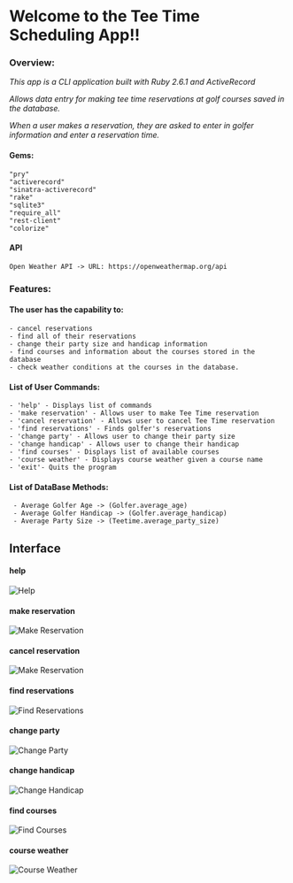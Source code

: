 # Welcome to the Tee Time Scheduling App!!

### Overview:
  _This app is a CLI application built with Ruby 2.6.1 and ActiveRecord_

  _Allows data entry for making tee time reservations at golf courses saved in the database._

  _When a user makes a reservation, they are asked to enter in golfer information and enter a reservation time._
  
  #### Gems:
  ```
  "pry"
  "activerecord"
  "sinatra-activerecord"
  "rake"
  "sqlite3"
  "require_all"
  "rest-client"
  "colorize"
  ```
  
  #### API
  ```
  Open Weather API -> URL: https://openweathermap.org/api
  ```
  
  ### Features:

  #### The user has the capability to:
  ```
  - cancel reservations
  - find all of their reservations
  - change their party size and handicap information
  - find courses and information about the courses stored in the database
  - check weather conditions at the courses in the database.
  ```

  #### List of User Commands:
  ```
  - 'help' - Displays list of commands                              
  - 'make reservation' - Allows user to make Tee Time reservation 
  - 'cancel reservation' - Allows user to cancel Tee Time reservation
  - 'find reservations' - Finds golfer's reservations                
  - 'change party' - Allows user to change their party size          
  - 'change handicap' - Allows user to change their handicap         
  - 'find courses' - Displays list of available courses              
  - 'course weather' - Displays course weather given a course name  
  - 'exit'- Quits the program         
  ```

 #### List of DataBase Methods:
 ```
  - Average Golfer Age -> (Golfer.average_age)
  - Average Golfer Handicap -> (Golfer.average_handicap)
  - Average Party Size -> (Teetime.average_party_size)
 ```
 
 ## Interface
 
 #### help
  ![Help](https://github.com/Bwoodruff4/TeeTimeApp/blob/master/Screen%20Shot%202020-04-17%20at%201.17.49%20PM.png)
 #### make reservation
  ![Make Reservation](https://github.com/Bwoodruff4/TeeTimeApp/blob/master/Screen%20Shot%202020-04-17%20at%201.20.03%20PM.png)
 #### cancel reservation
  ![Make Reservation](https://github.com/Bwoodruff4/TeeTimeApp/blob/master/Screen%20Shot%202020-04-17%20at%201.20.43%20PM.png)
 #### find reservations
  ![Find Reservations](https://github.com/Bwoodruff4/TeeTimeApp/blob/master/Screen%20Shot%202020-04-17%20at%201.22.26%20PM.png)
 #### change party
  ![Change Party](https://github.com/Bwoodruff4/TeeTimeApp/blob/master/Screen%20Shot%202020-04-17%20at%201.23.28%20PM.png)
 
 #### change handicap
  ![Change Handicap](https://github.com/Bwoodruff4/TeeTimeApp/blob/master/Screen%20Shot%202020-04-17%20at%201.24.04%20PM.png)
 #### find courses
  ![Find Courses](https://github.com/Bwoodruff4/TeeTimeApp/blob/master/Screen%20Shot%202020-04-17%20at%201.24.38%20PM.png)
 #### course weather
  ![Course Weather](https://github.com/Bwoodruff4/TeeTimeApp/blob/master/Screen%20Shot%202020-04-17%20at%201.25.41%20PM.png)
